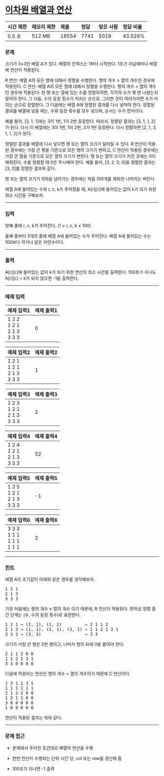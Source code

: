 # [이차원 배열과 연산](https://www.acmicpc.net/problem/17140)

<div align = center>

| 시간 제한 | 메모리 제한 | 제출  | 정답 | 맞은 사람 | 정답 비율 |
| :-------- | :---------- | :---- | :--- | :-------- | :-------- |
| 0.5 초    | 512 MB      | 16554 | 7741 | 5019      | 43.526%   |

</div>

### 문제

크기가 3×3인 배열 A가 있다. 배열의 인덱스는 1부터 시작한다. 1초가 지날때마다 배열에 연산이 적용된다.

R 연산: 배열 A의 모든 행에 대해서 정렬을 수행한다. 행의 개수 ≥ 열의 개수인 경우에 적용된다.
C 연산: 배열 A의 모든 열에 대해서 정렬을 수행한다. 행의 개수 < 열의 개수인 경우에 적용된다.
한 행 또는 열에 있는 수를 정렬하려면, 각각의 수가 몇 번 나왔는지 알아야 한다. 그 다음, 수의 등장 횟수가 커지는 순으로, 그러한 것이 여러가지면 수가 커지는 순으로 정렬한다. 그 다음에는 배열 A에 정렬된 결과를 다시 넣어야 한다. 정렬된 결과를 배열에 넣을 때는, 수와 등장 횟수를 모두 넣으며, 순서는 수가 먼저이다.

예를 들어, [3, 1, 1]에는 3이 1번, 1가 2번 등장한다. 따라서, 정렬된 결과는 [3, 1, 1, 2]가 된다. 다시 이 배열에는 3이 1번, 1이 2번, 2가 1번 등장한다. 다시 정렬하면 [2, 1, 3, 1, 1, 2]가 된다.

정렬된 결과를 배열에 다시 넣으면 행 또는 열의 크기가 달라질 수 있다. R 연산이 적용된 경우에는 가장 큰 행을 기준으로 모든 행의 크기가 변하고, C 연산이 적용된 경우에는 가장 큰 열을 기준으로 모든 열의 크기가 변한다. 행 또는 열의 크기가 커진 곳에는 0이 채워진다. 수를 정렬할 때 0은 무시해야 한다. 예를 들어, [3, 2, 0, 0]을 정렬한 결과는 [3, 2]를 정렬한 결과와 같다.

행 또는 열의 크기가 100을 넘어가는 경우에는 처음 100개를 제외한 나머지는 버린다.

배열 A에 들어있는 수와 r, c, k가 주어졌을 때, A[r][c]에 들어있는 값이 k가 되기 위한 최소 시간을 구해보자.

---

### 입력

첫째 줄에 r, c, k가 주어진다. (1 ≤ r, c, k ≤ 100)

둘째 줄부터 3개의 줄에 배열 A에 들어있는 수가 주어진다. 배열 A에 들어있는 수는 100보다 작거나 같은 자연수이다.

---

### 출력

A[r][c]에 들어있는 값이 k가 되기 위한 연산의 최소 시간을 출력한다. 100초가 지나도 A[r][c] = k가 되지 않으면 -1을 출력한다.

---

### 예제 입력

| 예제 입력1                          | 예제 출력1 |
| :---------------------------------- | :--------- |
| 1 2 2<br/>1 2 1<br/>2 1 3<br/>3 3 3 | 0          |

| 예제 입력2                          | 예제 출력2 |
| :---------------------------------- | :--------- |
| 1 2 1<br/>1 2 1<br/>2 1 3<br/>3 3 3 | 1          |

| 예제 입력3                          | 예제 출력3 |
| :---------------------------------- | :--------- |
| 1 2 3<br/>1 2 1<br/>2 1 3<br/>3 3 3 | 2          |

| 예제 입력4                          | 예제 출력4 |
| :---------------------------------- | :--------- |
| 1 2 4<br/>1 2 1<br/>2 1 3<br/>3 3 3 | 52         |

| 예제 입력5                          | 예제 출력5 |
| :---------------------------------- | :--------- |
| 1 2 5<br/>1 2 1<br/>2 1 3<br/>3 3 3 | -1         |

| 예제 입력6                          | 예제 출력6 |
| :---------------------------------- | :--------- |
| 3 3 3<br/>1 1 1<br/>1 1 1<br/>1 1 1 | 2          |

---

### 힌트

배열 A의 초기값이 아래와 같은 경우를 생각해보자.

<pre>1 2 1
2 1 3
3 3 3</pre>

가장 처음에는 행의 개수 ≥ 열의 개수 이기 때문에, R 연산이 적용된다. 편의상 정렬 중간 단계는 (수, 수의 등장 횟수)로 표현한다.

<pre>1 2 1 → (2, 1), (1, 2)         → 2 1 1 2
2 1 3 → (1, 1), (2, 1), (3, 1) → 1 1 2 1 3 1
3 3 3 → (3, 3)                 → 3 3</pre>

크기가 가장 큰 행은 2번 행이고, 나머지 행의 뒤에 0을 붙여야 한다.

<pre>2 1 1 2 0 0
1 1 2 1 3 1
3 3 0 0 0 0</pre>

다음에 적용되는 연산은 행의 개수 < 열의 개수이기 때문에 C 연산이다.

<pre>1 3 1 1 3 1
1 1 1 1 1 1
2 1 2 2 0 0
1 2 1 1 0 0
3 0 0 0 0 0
1 0 0 0 0 0</pre>

연산이 적용된 결과는 위와 같다.

---

### 문제 접근

- 문제에서 주어진 조건대로 배열의 연산을 수행

- 한번 연산이 수행되는 단위 시간 당, col 또는 row를 갱신해 줌

- 100초가 지나면 -1 출력
